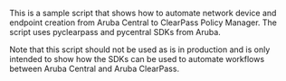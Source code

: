 This is a sample script that shows how to automate network device and endpoint creation from Aruba Central to ClearPass Policy Manager. The script uses pyclearpass and pycentral SDKs from Aruba. 

Note that this script should not be used as is in production and is only intended to show how the SDKs can be used to automate workflows between Aruba Central and Aruba ClearPass.
